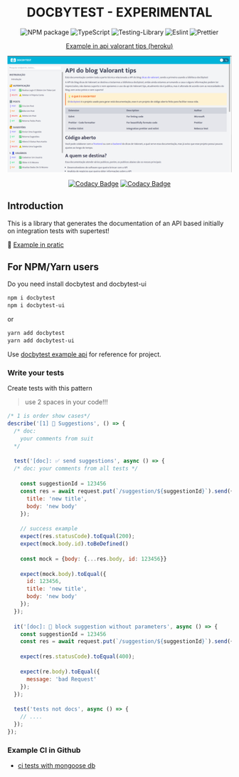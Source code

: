<div align="center">

# DOCBYTEST - EXPERIMENTAL

![NPM package](https://img.shields.io/badge/npm-CB3837?style=for-the-badge&logo=npm&logoColor=white)
![TypeScript](https://img.shields.io/badge/typescript-%23007ACC.svg?style=for-the-badge&logo=typescript&logoColor=white)
![Testing-Library](https://img.shields.io/badge/-TestingLibrary-%23E33332?style=for-the-badge&logo=testing-library&logoColor=white)
![Eslint](https://img.shields.io/badge/eslint-3A33D1?style=for-the-badge&logo=eslint&logoColor=white)
![Prettier](https://img.shields.io/badge/prettier-1A2C34?style=for-the-badge&logo=prettier&logoColor=F7BA3E)

<a href="https://backend-valorant.herokuapp.com/docs" target="blank">Example in api valorant tips (heroku) </a>
</div>

![version 0.2](/docs/v0.2.png)


<div align="center">

[![Codacy Badge](https://app.codacy.com/project/badge/Grade/23041cf8832e412094ad901c55883f3c)](https://www.codacy.com/gh/gabrielogregorio/docbytest/dashboard?utm_source=github.com&amp;utm_medium=referral&amp;utm_content=gabrielogregorio/docbytest&amp;utm_campaign=Badge_Grade)
[![Codacy Badge](https://app.codacy.com/project/badge/Coverage/23041cf8832e412094ad901c55883f3c)](https://www.codacy.com/gh/gabrielogregorio/docbytest/dashboard?utm_source=github.com&utm_medium=referral&utm_content=gabrielogregorio/docbytest&utm_campaign=Badge_Coverage)

</div>

## Introduction
This is a library that generates the documentation of an API based initially on integration tests with supertest!

🚀 [Example in pratic](https://github.com/gabrielogregorio/docbytest-example-api)

## For NPM/Yarn users
Do you need install docbytest and docbytest-ui

```bash
npm i docbytest
npm i docbytest-ui
```

or

```bash
yarn add docbytest
yarn add docbytest-ui
```

Use [docbytest example api](https://github.com/gabrielogregorio/docbytest-example-api) for reference for project.
### Write your tests
Create tests with this pattern
> use 2 spaces in your code!!!

```js
/* 1 is order show cases*/
describe('[1] 🙋 Suggestions', () => {
  /* doc:
    your comments from suit
  */

  test('[doc]: ✅ send suggestions', async () => {
  /* doc: your comments from all tests */

    const suggestionId = 123456
    const res = await request.put(`/suggestion/${suggestionId}`).send({
      title: 'new title',
      body: 'new body'
    });

    // success example
    expect(res.statusCode).toEqual(200);
    expect(mock.body.id).toBeDefined()

    const mock = {body: {...res.body, id: 123456}}

    expect(mock.body).toEqual({
      id: 123456,
      title: 'new title',
      body: 'new body'
    });
  });

  it('[doc]: 🚫 block suggestion without parameters', async () => {
    const suggestionId = 123456
    const res = await request.put(`/suggestion/${suggestionId}`).send({});

    expect(res.statusCode).toEqual(400);

    expect(re.body).toEqual({
      message: 'bad Request'
    });
  });

  test('tests not docs', async () => {
    // ....
  });
});
```

### Example CI in Github
*   [ci tests with mongoose db](https://github.com/gabrielogregorio/docbytest-example-api/blob/main/CI/ci-mongodb.yml)
